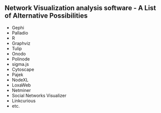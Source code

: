 ## Network Visualization analysis software - A List of Alternative Possibilities 

- Gephi
- Palladio
- R
- Graphviz
- Tulip
- Onodo
- Polinode
- sigma.js
- Cytoscape
- Pajek
- NodeXL
- LoxaWeb
- Netminer
- Social Networks Visualizer
- Linkcurious
- etc.
